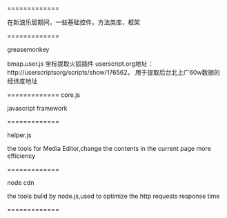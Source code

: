 
=============

在新浪乐居期间，一些基础控件，方法类库，框架

=============

greasemonkey

bmap.user.js  坐标提取火狐插件
userscript.org地址：http://userscriptsorg/scripts/show/176562，
用于提取后台北上广60w数据的经纬度地址

=============
core.js

javascript framework

=============

helper.js

the tools for Media Editor,change the contents in the current page more efficiency

=============

node cdn

the tools bulid by node.js,used to optimize the http requests response time

=============
